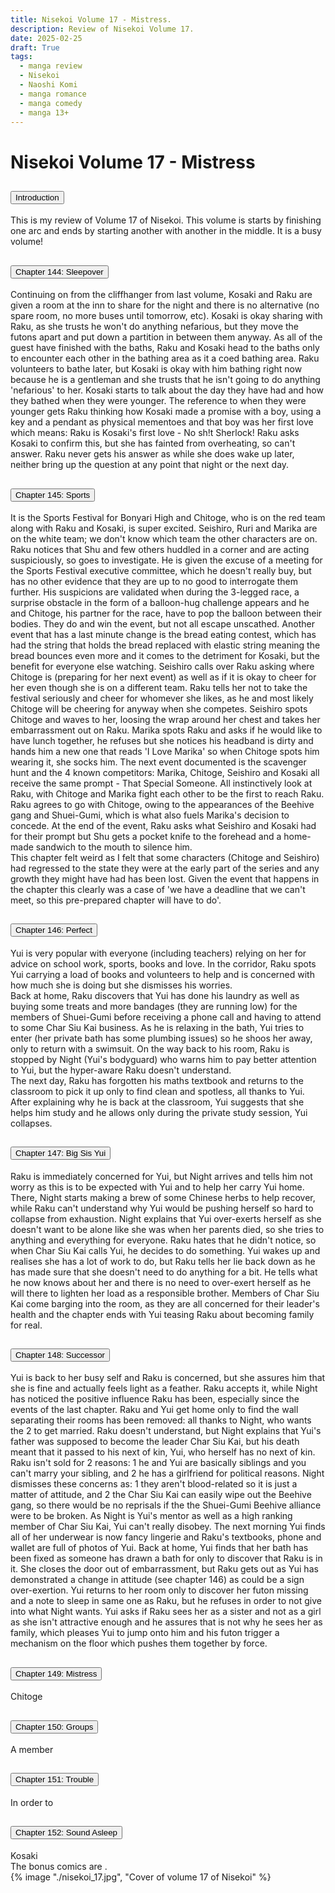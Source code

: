 ```yaml
---
title: Nisekoi Volume 17 - Mistress.
description: Review of Nisekoi Volume 17.
date: 2025-02-25
draft: True
tags:
  - manga review
  - Nisekoi
  - Naoshi Komi
  - manga romance
  - manga comedy
  - manga 13+
---
```


<div class="container fluid">
  <h1 class="col align-self-center">Nisekoi Volume 17 - Mistress</h1>
  <div class="row justify-content-center">
    <div class="col-8">  
        <div class="accordion" id="accordionObject">
            <div class="accordion-item">
            <h2 class="accordion-header" id="headingOne">
                <button class="accordion-button" 
                    type="button" 
                    data-bs-toggle="collapse" 
                    data-bs-target="#collapseOne" 
                    aria-expanded="true" 
                    aria-controls="collapseOne">
                    Introduction
                </button>
            </h2>
                <div id="collapseOne" 
                    class="accordion-collapse collapse show" 
                    aria-labelledby="headingOne"
                    data-bs-parent="#accordionObject">
                    <div class="accordion-body">
                    This is my review of Volume 17 of Nisekoi. This volume is starts by finishing one arc and ends by starting another with another in the middle. It is a busy volume!
                    </div>
                </div>
            </div>
            <div class="accordion-item">
            <h2 class="accordion-header" id="headingTwo">
                <button class="accordion-button collapsed" 
                type="button" 
                data-bs-toggle="collapse" 
                data-bs-target="#collapseTwo" 
                aria-expanded="false" 
                aria-controls="collapseTwo">
                Chapter 144: Sleepover
                </button>
                </h2>
                <div id="collapseTwo" 
                    class="accordion-collapse collapse" 
                    aria-labelledby="headingTwo"
                    data-bs-parent="#accordionObject">
                    <div class="accordion-body">
                    Continuing on from the cliffhanger from last volume, Kosaki and Raku are given a room at the inn to share for the night and there is no alternative (no spare room, no more buses until tomorrow, etc). Kosaki is okay sharing with Raku, as she trusts he won't do anything nefarious, but they move the futons apart and put down a partition in between them anyway. As all of the guest have finished with the baths, Raku and Kosaki head to the baths only to encounter each other in the bathing area as it a coed bathing area. Raku volunteers to bathe later, but Kosaki is okay with him bathing right now because he is a gentleman and she trusts that he isn't going to do anything 'nefarious' to her. Kosaki starts to talk about the day they have had and how they bathed when they were younger. The reference to when they were younger gets Raku thinking how Kosaki made a promise with a boy, using a key and a pendant as physical mementoes and that boy was her first love which means: Raku is Kosaki's first love - No sh!t Sherlock! Raku asks Kosaki to confirm this, but she has fainted from overheating, so can't answer. Raku never gets his answer as while she does wake up later, neither bring up the question at any point that night or the next day.
                    </div>
                </div>
            </div>
            <div class="accordion-item">
            <h2 class="accordion-header" id="headingThree">
                <button class="accordion-button collapsed" 
                type="button" 
                data-bs-toggle="collapse" 
                data-bs-target="#collapseThree" 
                aria-expanded="false" 
                aria-controls="collapseThree">
                Chapter 145: Sports
                </button>
                </h2>
                <div id="collapseThree" 
                    class="accordion-collapse collapse" 
                    aria-labelledby="headingThree"
                    data-bs-parent="#accordionObject">
                    <div class="accordion-body">
                    It is the Sports Festival for Bonyari High and Chitoge, who is on the red team along with Raku and Kosaki, is super excited. Seishiro, Ruri and Marika are on the white team; we don't know which team the other characters are on. Raku notices that Shu and few others huddled in a corner and are acting suspiciously, so goes to investigate. He is given the excuse of a meeting for the Sports Festival executive committee, which he doesn't really buy, but has no other evidence that they are up to no good to interrogate them further. His suspicions are validated when during the 3-legged race, a surprise obstacle in the form of a balloon-hug challenge appears and he and Chitoge, his partner for the race, have to pop the balloon between their bodies. They do and win the event, but not all escape unscathed. Another event that has a last minute change is the bread eating contest, which has had the string that holds the bread replaced with elastic string meaning the bread bounces even more and it comes to the detriment for Kosaki, but the benefit for everyone else watching. Seishiro calls over Raku asking where Chitoge is (preparing for her next event) as well as if it is okay to cheer for her even though she is on a different team. Raku tells her not to take the festival seriously and cheer for whomever she likes, as he and most likely Chitoge will be cheering for anyway when she competes. Seishiro spots Chitoge and waves to her, loosing the wrap around her chest and takes her embarrassment out on Raku. Marika spots Raku and asks if he would like to have lunch together, he refuses but she notices his headband is dirty and hands him a new one that reads 'I Love Marika' so when Chitoge spots him wearing it, she socks him. The next event documented is the scavenger hunt and the 4 known competitors: Marika, Chitoge, Seishiro and Kosaki all receive the same prompt - That Special Someone. All instinctively look at Raku, with Chitoge and Marika fight each other to be the first to reach Raku. Raku agrees to go with Chitoge, owing to the appearances of the Beehive gang and Shuei-Gumi, which is what also fuels Marika's decision to concede. At the end of the event, Raku asks what Seishiro and Kosaki had for their prompt but Shu gets a pocket knife to the forehead and a home-made sandwich to the mouth to silence him.<br/>
                    This chapter felt weird as I felt that some characters (Chitoge and Seishiro) had regressed to the state they were at the early part of the series and any growth they might have had has been lost. Given the event that happens in the chapter this clearly was a case of 'we have a deadline that we can't meet, so this pre-prepared chapter will have to do'.
                    </div>
                </div>
            </div>
            <div class="accordion-item">
            <h2 class="accordion-header" id="headingFour">
                <button class="accordion-button collapsed" 
                type="button" 
                data-bs-toggle="collapse" 
                data-bs-target="#collapseFour" 
                aria-expanded="false" 
                aria-controls="collapseFour">
                Chapter 146: Perfect
                </button>
                </h2>
                <div id="collapseFour" 
                    class="accordion-collapse collapse" 
                    aria-labelledby="headingFour"
                    data-bs-parent="#accordionObject">
                    <div class="accordion-body">
                    Yui is very popular with everyone (including teachers) relying on her for advice on school work, sports, books and love. In the corridor, Raku spots Yui carrying a load of books and volunteers to help and is concerned with how much she is doing but she dismisses his worries.<br/> 
                    Back at home, Raku discovers that Yui has done his laundry as well as buying some treats and more bandages (they are running low) for the members of Shuei-Gumi before receiving a phone call and having to attend to some Char Siu Kai business. As he is relaxing in the bath, Yui tries to enter (her private bath has some plumbing issues) so he shoos her away, only to return with a swimsuit. On the way back to his room, Raku is stopped by Night (Yui's bodyguard) who warns him to pay better attention to Yui, but the hyper-aware Raku doesn't understand.<br/>
                    The next day, Raku has forgotten his maths textbook and returns to the classroom to pick it up only to find clean and spotless, all thanks to Yui. After explaining why he is back at the classroom, Yui suggests that she helps him study and he allows only during the private study session, Yui collapses.
                    </div>
                </div>
            </div>
            <div class="accordion-item">
            <h2 class="accordion-header" id="headingFive">
                <button class="accordion-button collapsed" 
                type="button" 
                data-bs-toggle="collapse" 
                data-bs-target="#collapseFive" 
                aria-expanded="false" 
                aria-controls="collapseFive">
                Chapter 147: Big Sis Yui
                </button>
                </h2>
                <div id="collapseFive" 
                    class="accordion-collapse collapse" 
                    aria-labelledby="headingFive"
                    data-bs-parent="#accordionObject">
                    <div class="accordion-body">
                    Raku is immediately concerned for Yui, but Night arrives and tells him not worry as this is to be expected with Yui and to help her carry Yui home. There, Night starts making a brew of some Chinese herbs to help recover, while Raku can't understand why Yui would be pushing herself so hard to collapse from exhaustion. Night explains that Yui over-exerts herself as she doesn't want to be alone like she was when her parents died, so she tries to anything and everything for everyone. Raku hates that he didn't notice, so when Char Siu Kai calls Yui, he decides to do something. Yui wakes up and realises she has a lot of work to do, but Raku tells her lie back down as he has made sure that she doesn't need to do anything for a bit. He tells what he now knows about her and there is no need to over-exert herself as he will there to lighten her load as a responsible brother. Members of Char Siu Kai come barging into the room, as they are all concerned for their leader's health and the chapter ends with Yui teasing Raku about becoming family for real.
                    </div>
                </div>
            </div>
            <div class="accordion-item">
            <h2 class="accordion-header" id="headingSix">
                <button class="accordion-button collapsed" 
                type="button" 
                data-bs-toggle="collapse" 
                data-bs-target="#collapseSix" 
                aria-expanded="false" 
                aria-controls="collapseSix">
                Chapter 148: Successor
                </button>
                </h2>
                <div id="collapseSix" 
                    class="accordion-collapse collapse" 
                    aria-labelledby="headingSix"
                    data-bs-parent="#accordionObject">
                    <div class="accordion-body">
                    Yui is back to her busy self and Raku is concerned, but she assures him that she is fine and actually feels light as a feather. Raku accepts it, while Night has noticed the positive influence Raku has been, especially since the events of the last chapter. Raku and Yui get home only to find the wall separating their rooms has been removed: all thanks to Night, who wants the 2 to get married. Raku doesn't understand, but Night explains that Yui's father was supposed to become the leader Char Siu Kai, but his death meant that it passed to his next of kin, Yui, who herself has no next of kin. Raku isn't sold for 2 reasons: 1 he and Yui are basically siblings and you can't marry your sibling, and 2 he has a girlfriend for political reasons. Night dismisses these concerns as: 1 they aren't blood-related so it is just a matter of attitude, and 2 the Char Siu Kai can easily wipe out the Beehive gang, so there would be no reprisals if the the Shuei-Gumi Beehive alliance were to be broken. As Night is Yui's mentor as well as a high ranking member of Char Siu Kai, Yui can't really disobey. The next morning Yui finds all of her underwear is now fancy lingerie and Raku's textbooks, phone and wallet are full of photos of Yui. Back at home, Yui finds that her bath has been fixed as someone has drawn a bath for only to discover that Raku is in it. She closes the door out of embarrassment, but Raku gets out as Yui has demonstrated a change in attitude (see chapter 146) as could be a sign over-exertion. Yui returns to her room only to discover her futon missing and a note to sleep in same one as Raku, but he refuses in order to not give into what Night wants. Yui asks if Raku sees her as a sister and not as a girl as she isn't attractive enough and he assures that is not why he sees her as family, which pleases Yui to jump onto him and his futon trigger a mechanism on the floor which pushes them together by force. 
                    </div>
                </div>
            </div>
            <div class="accordion-item">
            <h2 class="accordion-header" id="headingSeven">
                <button class="accordion-button collapsed" 
                type="button" 
                data-bs-toggle="collapse" 
                data-bs-target="#collapseSeven" 
                aria-expanded="false" 
                aria-controls="collapseSeven">
                Chapter 149: Mistress
                </button>
                </h2>
                <div id="collapseSeven" 
                    class="accordion-collapse collapse" 
                    aria-labelledby="headingSeven"
                    data-bs-parent="#accordionObject">
                    <div class="accordion-body">
                    Chitoge
                    </div>
                </div>
            </div>
            <div class="accordion-item">
            <h2 class="accordion-header" id="headingEight">
                <button class="accordion-button collapsed" 
                type="button" 
                data-bs-toggle="collapse" 
                data-bs-target="#collapseEight" 
                aria-expanded="false" 
                aria-controls="collapseEight">
                Chapter 150: Groups
                </button>
                </h2>
                <div id="collapseEight" 
                    class="accordion-collapse collapse" 
                    aria-labelledby="headingEight"
                    data-bs-parent="#accordionObject">
                    <div class="accordion-body">
                    A member 
                    </div>
                </div>
            </div>
            <div class="accordion-item">
            <h2 class="accordion-header" id="headingNine">
                <button class="accordion-button collapsed" 
                type="button" 
                data-bs-toggle="collapse" 
                data-bs-target="#collapseNine" 
                aria-expanded="false" 
                aria-controls="collapseNine">
                Chapter 151: Trouble
                </button>
                </h2>
                <div id="collapseNine" 
                    class="accordion-collapse collapse" 
                    aria-labelledby="headingNine"
                    data-bs-parent="#accordionObject">
                    <div class="accordion-body">
                    In order to
                    </div>
                </div>
            </div>
            <div class="accordion-item">
            <h2 class="accordion-header" id="headingTen">
                <button class="accordion-button collapsed" 
                type="button" 
                data-bs-toggle="collapse" 
                data-bs-target="#collapseTen" 
                aria-expanded="false" 
                aria-controls="collapseTen">
                Chapter 152: Sound Asleep
                </button>
            </h2>
                <div id="collapseTen" 
                    class="accordion-collapse collapse" 
                    aria-labelledby="headingTen"
                    data-bs-parent="#accordionObject">
                    <div class="accordion-body">
                    Kosaki <br/>
                    The bonus comics are .
                    </div>
                </div>
            </div>
        </div>
    </div>
        {% image "./nisekoi_17.jpg", "Cover of volume 17 of Nisekoi" %}
    </div>
  </div>
</div>